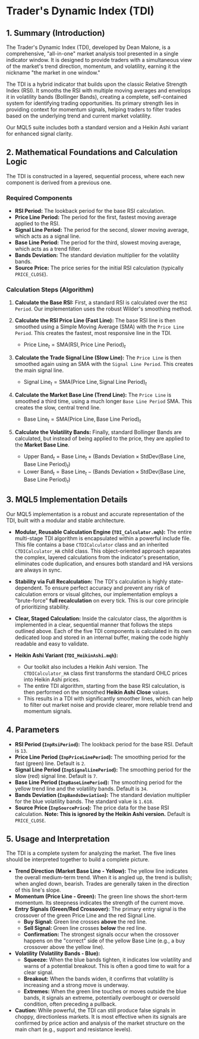 # Trader's Dynamic Index (TDI)

## 1. Summary (Introduction)

The Trader's Dynamic Index (TDI), developed by Dean Malone, is a comprehensive, "all-in-one" market analysis tool presented in a single indicator window. It is designed to provide traders with a simultaneous view of the market's trend direction, momentum, and volatility, earning it the nickname "the market in one window."

The TDI is a hybrid indicator that builds upon the classic Relative Strength Index (RSI). It smooths the RSI with multiple moving averages and envelops it in volatility bands (Bollinger Bands), creating a complete, self-contained system for identifying trading opportunities. Its primary strength lies in providing context for momentum signals, helping traders to filter trades based on the underlying trend and current market volatility.

Our MQL5 suite includes both a standard version and a Heikin Ashi variant for enhanced signal clarity.

## 2. Mathematical Foundations and Calculation Logic

The TDI is constructed in a layered, sequential process, where each new component is derived from a previous one.

### Required Components

- **RSI Period:** The lookback period for the base RSI calculation.
- **Price Line Period:** The period for the first, fastest moving average applied to the RSI.
- **Signal Line Period:** The period for the second, slower moving average, which acts as a signal line.
- **Base Line Period:** The period for the third, slowest moving average, which acts as a trend filter.
- **Bands Deviation:** The standard deviation multiplier for the volatility bands.
- **Source Price:** The price series for the initial RSI calculation (typically `PRICE_CLOSE`).

### Calculation Steps (Algorithm)

1. **Calculate the Base RSI:** First, a standard RSI is calculated over the `RSI Period`. Our implementation uses the robust Wilder's smoothing method.

2. **Calculate the RSI Price Line (Fast Line):** The base RSI line is then smoothed using a Simple Moving Average (SMA) with the `Price Line Period`. This creates the fastest, most responsive line in the TDI.
    - $\text{Price Line}_t = \text{SMA}(\text{RSI}, \text{Price Line Period})_t$

3. **Calculate the Trade Signal Line (Slow Line):** The `Price Line` is then smoothed again using an SMA with the `Signal Line Period`. This creates the main signal line.
    - $\text{Signal Line}_t = \text{SMA}(\text{Price Line}, \text{Signal Line Period})_t$

4. **Calculate the Market Base Line (Trend Line):** The `Price Line` is smoothed a third time, using a much longer `Base Line Period` SMA. This creates the slow, central trend line.
    - $\text{Base Line}_t = \text{SMA}(\text{Price Line}, \text{Base Line Period})_t$

5. **Calculate the Volatility Bands:** Finally, standard Bollinger Bands are calculated, but instead of being applied to the price, they are applied to the **Market Base Line**.
    - $\text{Upper Band}_t = \text{Base Line}_t + (\text{Bands Deviation} \times \text{StdDev}(\text{Base Line}, \text{Base Line Period})_t)$
    - $\text{Lower Band}_t = \text{Base Line}_t - (\text{Bands Deviation} \times \text{StdDev}(\text{Base Line}, \text{Base Line Period})_t)$

## 3. MQL5 Implementation Details

Our MQL5 implementation is a robust and accurate representation of the TDI, built with a modular and stable architecture.

- **Modular, Reusable Calculation Engine (`TDI_Calculator.mqh`):** The entire multi-stage TDI algorithm is encapsulated within a powerful include file. This file contains a base `CTDICalculator` class and an inherited `CTDICalculator_HA` child class. This object-oriented approach separates the complex, layered calculations from the indicator's presentation, eliminates code duplication, and ensures both standard and HA versions are always in sync.

- **Stability via Full Recalculation:** The TDI's calculation is highly state-dependent. To ensure perfect accuracy and prevent any risk of calculation errors or visual glitches, our implementation employs a "brute-force" **full recalculation** on every tick. This is our core principle of prioritizing stability.

- **Clear, Staged Calculation:** Inside the calculator class, the algorithm is implemented in a clear, sequential manner that follows the steps outlined above. Each of the five TDI components is calculated in its own dedicated loop and stored in an internal buffer, making the code highly readable and easy to validate.

- **Heikin Ashi Variant (`TDI_HeikinAshi.mqh`):**
  - Our toolkit also includes a Heikin Ashi version. The `CTDICalculator_HA` class first transforms the standard OHLC prices into Heikin Ashi prices.
  - The entire TDI algorithm, starting from the base RSI calculation, is then performed on the smoothed **Heikin Ashi Close** values.
  - This results in a TDI with significantly smoother lines, which can help to filter out market noise and provide clearer, more reliable trend and momentum signals.

## 4. Parameters

- **RSI Period (`InpRsiPeriod`):** The lookback period for the base RSI. Default is `13`.
- **Price Line Period (`InpPriceLinePeriod`):** The smoothing period for the fast (green) line. Default is `2`.
- **Signal Line Period (`InpSignalLinePeriod`):** The smoothing period for the slow (red) signal line. Default is `7`.
- **Base Line Period (`InpBaseLinePeriod`):** The smoothing period for the yellow trend line and the volatility bands. Default is `34`.
- **Bands Deviation (`InpBandsDeviation`):** The standard deviation multiplier for the blue volatility bands. The standard value is `1.618`.
- **Source Price (`InpSourcePrice`):** The price data for the base RSI calculation. **Note: This is ignored by the Heikin Ashi version.** Default is `PRICE_CLOSE`.

## 5. Usage and Interpretation

The TDI is a complete system for analyzing the market. The five lines should be interpreted together to build a complete picture.

- **Trend Direction (Market Base Line - Yellow):** The yellow line indicates the overall medium-term trend. When it is angled up, the trend is bullish; when angled down, bearish. Trades are generally taken in the direction of this line's slope.
- **Momentum (Price Line - Green):** The green line shows the short-term momentum. Its steepness indicates the strength of the current move.
- **Entry Signals (Green/Red Crossover):** The primary entry signal is the crossover of the green Price Line and the red Signal Line.
  - **Buy Signal:** Green line crosses **above** the red line.
  - **Sell Signal:** Green line crosses **below** the red line.
  - **Confirmation:** The strongest signals occur when the crossover happens on the "correct" side of the yellow Base Line (e.g., a buy crossover above the yellow line).
- **Volatility (Volatility Bands - Blue):**
  - **Squeeze:** When the blue bands tighten, it indicates low volatility and warns of a potential breakout. This is often a good time to wait for a clear signal.
  - **Breakout:** When the bands widen, it confirms that volatility is increasing and a strong move is underway.
  - **Extremes:** When the green line touches or moves outside the blue bands, it signals an extreme, potentially overbought or oversold condition, often preceding a pullback.
- **Caution:** While powerful, the TDI can still produce false signals in choppy, directionless markets. It is most effective when its signals are confirmed by price action and analysis of the market structure on the main chart (e.g., support and resistance levels).
